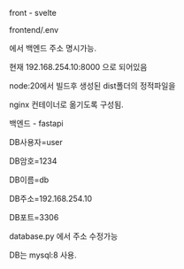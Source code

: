 front - svelte

frontend/.env

에서 백엔드 주소 명시가능.

현재 192.168.254.10:8000 으로 되어있음

node:20에서 빌드후 생성된 dist폴더의 정적파일을

nginx 컨테이너로 옮기도록 구성됨.

백엔드 - fastapi

DB사용자=user

DB암호=1234

DB이름=db

DB주소=192.168.254.10

DB포트=3306

database.py 에서 주소 수정가능

DB는 mysql:8 사용.
